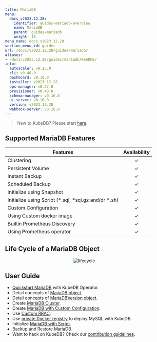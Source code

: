 ```yaml
---
title: MariaDB
menu:
  docs_v2023.12.28:
    identifier: guides-mariadb-overview
    name: MariaDB
    parent: guides-mariadb
    weight: 10
menu_name: docs_v2023.12.28
section_menu_id: guides
url: /docs/v2023.12.28/guides/mariadb/
aliases:
- /docs/v2023.12.28/guides/mariadb/README/
info:
  autoscaler: v0.25.0
  cli: v0.40.0
  dashboard: v0.16.0
  installer: v2023.12.28
  ops-manager: v0.27.0
  provisioner: v0.40.0
  schema-manager: v0.16.0
  ui-server: v0.16.0
  version: v2023.12.28
  webhook-server: v0.16.0
---
```


> New to KubeDB? Please start [here](/docs/v2023.12.28/README).

## Supported MariaDB Features

| Features                                                | Availability |
| ------------------------------------------------------- | :----------: |
| Clustering                                              |   &#10003;   |
| Persistent Volume                                       |   &#10003;   |
| Instant Backup                                          |   &#10003;   |
| Scheduled Backup                                        |   &#10003;   |
| Initialize using Snapshot                               |   &#10003;   |
| Initialize using Script (\*.sql, \*sql.gz and/or \*.sh) |   &#10003;   |
| Custom Configuration                                    |   &#10003;   |
| Using Custom docker image                               |   &#10003;   |
| Builtin Prometheus Discovery                            |   &#10003;   |
| Using Prometheus operator                               |   &#10003;   |

## Life Cycle of a MariaDB Object

<p align="center">
  <img alt="lifecycle"  src="/docs/v2023.12.28/guides/mariadb/images/mariadb-lifecycle.png" >
</p>

## User Guide

- [Quickstart MariaDB](/docs/v2023.12.28/guides/mariadb/quickstart/overview) with KubeDB Operator.
- Detail concepts of [MariaDB object](/docs/v2023.12.28/guides/mariadb/concepts/mariadb).
- Detail concepts of [MariaDBVersion object](/docs/v2023.12.28/guides/mariadb/concepts/mariadb-version).
- Create [MariaDB Cluster](/docs/v2023.12.28/guides/mariadb/clustering/galera-cluster).
- Create [MariaDB with Custom Configuration](/docs/v2023.12.28/guides/mariadb/configuration/using-config-file).
- Use [Custom RBAC](/docs/v2023.12.28/guides/mariadb/custom-rbac/using-custom-rbac).
- Use [private Docker registry](/docs/v2023.12.28/guides/mariadb/private-registry/quickstart) to deploy MySQL with KubeDB.
- Initialize [MariaDB with Script](/docs/v2023.12.28/guides/mariadb/initialization/using-script).
- Backup and Restore [MariaDB](/docs/v2023.12.28/guides/mariadb/backup/overview).
- Want to hack on KubeDB? Check our [contribution guidelines](/docs/v2023.12.28/CONTRIBUTING).
